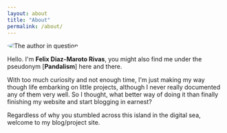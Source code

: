 ```yaml
---
layout: about
title: "About"
permalink: /about/
---
```


<img src="{{site.baseurl}}/page-assets/{{page.name}}/headshot_thumb.jpg" alt="The author in question" style="border-radius: 50%">


Hello. I'm **Felix Diaz-Maroto Rivas**, you might also find me under the pseudonym [**Pandalism**] here and there.

With too much curiosity and not enough time, I'm just making my way though life embarking on little projects, although I never really documented any of them very well. So I thought, what better way of doing it than finally finishing my website and start blogging in earnest?

Regardless of why you stumbled across this island in the digital sea, welcome to my blog/project site.
